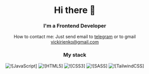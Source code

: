 
<div id="header" align="center">
	<h1>Hi there 👋</h1>
	<h3>I'm a Frontend Developer</h3>
</div>

<div id="contact" align="center">
	<p>How to contact me: Just send email to <a href="https://t.me/VictoriaBorovskayaa" target="_blank">telegram</a> or to gmail <a href="" target="_blank">vickirienko@gmail.com</a></p>
</div>

<div id="stack" align="center">
	<h3>My stack</h3>
	<div>
		<img src="https://img.shields.io/badge/javascript-%23323330.svg?style=for-the-badge&logo=javascript&logoColor=%23F7DF1E" alt="![JavaScript]"/>
		<img src="https://img.shields.io/badge/html5-%23E34F26.svg?style=for-the-badge&logo=html5&logoColor=white" alt="![HTML5]"/>
		<img src="https://img.shields.io/badge/css3-%231572B6.svg?style=for-the-badge&logo=css3&logoColor=white" alt="![CSS3]"/>
		<img src="https://img.shields.io/badge/SASS-hotpink.svg?style=for-the-badge&logo=SASS&logoColor=white" alt="![SASS]"/>
		<img src="https://img.shields.io/badge/tailwindcss-%2338B2AC.svg?style=for-the-badge&logo=tailwind-css&logoColor=white" alt="![TailwindCSS]"/>
<!-- 		<img src="https://img.shields.io/badge/git-%23F05033.svg?style=for-the-badge&logo=git&logoColor=white" alt="![Git]"/> -->
	</div>
</div>


<!--
**VictoriaBorovskaya/VictoriaBorovskaya** is a ✨ _special_ ✨ repository because its `README.md` (this file) appears on your GitHub profile.

Here are some ideas to get you started:

- 🔭 I’m currently working on ...
- 🌱 I’m currently learning ...
- 👯 I’m looking to collaborate on ...
- 🤔 I’m looking for help with ...
- 💬 Ask me about ...
- 📫 How to reach me: ...
- 😄 Pronouns: ...
- ⚡ Fun fact: ...
-->
